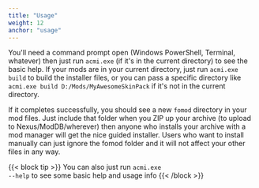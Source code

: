 ```yaml
---
title: "Usage"
weight: 12
anchor: "usage"
---
```


You'll need a command prompt open (Windows PowerShell, Terminal, whatever) then just run `acmi.exe` (if it's in the current directory) to see the basic help. If your mods are in your current directory, just run `acmi.exe build` to build the installer files, or you can pass a specific directory like `acmi.exe build D:/Mods/MyAwesomeSkinPack` if it's not in the current directory.

If it completes successfully, you should see a new `fomod` directory in your mod files. Just include that folder when you ZIP up your archive (to upload to Nexus/ModDB/wherever) then anyone who installs your archive with a mod manager will get the nice guided installer. Users who want to install manually can just ignore the fomod folder and it will not affect your other files in any way.

{{< block tip >}}
You can also just run <code>acmi.exe --help</code> to see some basic help and usage info
{{< /block >}}